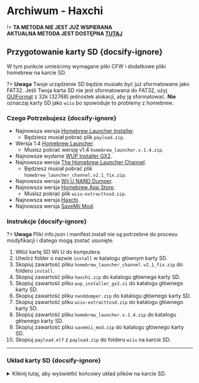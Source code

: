 # Archiwum - Haxchi

!> **TA METODA NIE JEST JUŻ WSPIERANA**  
**AKTUALNA METODA JEST DOSTĘPNA [TUTAJ](../../introduction)**

## Przygotowanie karty SD {docsify-ignore}

W tym punkcie umieścimy wymagane pliki CFW i dodatkowe pliki homebrew na karcie SD.

?> **Uwaga** Twoje urządzenie SD będzie musiało być już sformatowane jako FAT32. Jeśli Twoja karta SD nie jest sformatowana do FAT32, użyj [GUIFormat](http://ridgecrop.co.uk/index.htm?guiformat.htm) z 32k (32768) jednostek alokacji, aby ją sformatować. **Nie** oznaczaj karty SD jako `wiiu` bo spowoduje to problemy z homebrew.

### Czego Potrzebujesz {docsify-ignore}

- Najnowsza wersja [Homebrew Launcher Installer](https://github.com/wiiu-env/homebrew_launcher_installer/releases/latest).
  - Będziesz musiał pobrać plik `payload.zip`.
- Wersja 1.4 [Homebrew Launcher](https://github.com/dimok789/homebrew_launcher/releases/tag/1.4).
  - Musisz pobrać wersję v1.4 `homebrew_launcher.v.1.4.zip`.
- Najnowsze wydanie [WUP Installer GX2](https://wiiubru.com/appstore/zips/wup_installer_gx2.zip).
- Najnowsza wersja [The Homebrew Launcher Channel](https://github.com/GaryOderNichts/homebrew_launcher/releases/tag/v2.1_fix).
  - Będziesz musiał pobrać plik `homebrew_launcher_channel.v2.1_fix.zip`.
- Najnowsza wersja [Wii U NAND Dumper](https://wiiubru.com/appstore/zips/nanddumper.zip).
- Najnowsza wersja [Homebrew App Store](https://github.com/vgmoose/hbas/releases/latest).
  - Musisz pobrać plik `wiiu-extracttosd.zip`.
- Najnowsza wersja [Haxchi](https://wiiubru.com/appstore/zips/haxchi.zip).
- Najnowsza wersja <a href="docs/files/SaveMii_Mod.zip" download>SaveMii Mod</a>.

### Instrukcje {docsify-ignore}

?> **Uwaga** Pliki info.json i manifest.install nie są potrzebne do procesu modyfikacji i dlatego mogą zostać usunięte.

1. Włóż kartę SD Wii U do komputera.
1. Utwórz folder o nazwie `install` w katalogu głównym karty SD.
1. Skopiuj zawartość pliku `homebrew_launcher_channel.v2.1_fix.zip` do folderu `install`.
1. Skopiuj zawartość pliku `haxchi.zip` do katalogu głównego karty SD.
1. Skopiuj zawartość pliku `wup_installer_gx2.zi` do katalogu głównego karty SD.
1. Skopiuj zawartość pliku `nanddumper.zip` do katalogu głównego karty SD.
1. Skopiuj zawartość pliku `wiiu-extracttosd.zip` do katalogu głównego karty SD.
1. Skopiuj zawartość pliku `homebrew_launcher.v.1.4.zip` do katalogu głównego karty SD.
1. Skopiuj zawartość pliku `savemii_mod.zip` do katalogu głównego karty SD.
1. Skopiuj `payload.elf` z `payload.zip` do folderu `wiiu` na karcie SD.
----------

### Układ karty SD {docsify-ignore}

<details>
<summary>Kliknij tutaj, aby wyświetlić końcowy układ plików na karcie SD.</summary>

```
💾sd:
 ┣ 📂haxchi
 ┃ ┣ 📜bootDrcTex.tga
 ┃ ┣ 📜bootTvTex.tga
 ┃ ┣ 📜config.txt
 ┃ ┣ 📜iconTex.tga
 ┃ ┗ 📜title.txt
 ┣ 📂install
 ┃ ┗ 📂Homebrew Launcher Channel
 ┃   ┣ 📜00000000.app
 ┃   ┣ 📜00000003.h3
 ┃   ┣ ...
 ┃   ┣ 📜title.cert
 ┃   ┣ 📜title.tik
 ┃   ┗ 📜title.tmd
 ┗ 📂wiiu
   ┣ 📂apps
   ┃ ┣ 📂homebrew_launcher
   ┃ ┃ ┣ 📜homebrew_launcher.elf
   ┃ ┃ ┣ 📜icon.png
   ┃ ┃ ┗ 📜meta.xml
   ┃ ┗ (Wszystkie inne aplikacje jak disc2app, nanddumper, etc. powinny być tu)
   ┗ 📜payload.elf
```

</details>
